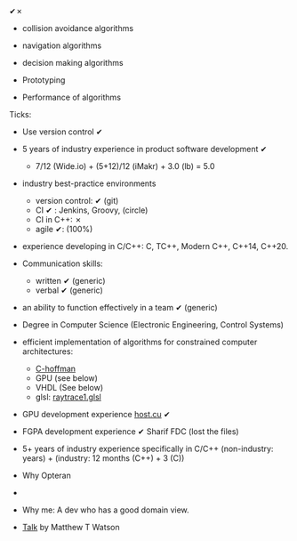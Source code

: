 ✔︎✗

* collision avoidance algorithms
* navigation algorithms
* decision making algorithms


* Prototyping
* Performance of algorithms

Ticks:
* Use version control ✔︎
* 5 years of industry experience in product software development  ✔︎
   * 7/12 (Wide.io) + (5+12)/12 (iMakr) + 3.0 (lb) = 5.0
* industry best-practice environments
   * version control: ✔︎ (git)
   * CI ✔︎ : Jenkins, Groovy, (circle)
   * CI in C++: ✗
   * agile ✔︎: (100%)
* experience developing in C/C++: C, TC++, Modern C++, C++14, C++20.
* Communication  skills:
   * written ✔︎ (generic)
   * verbal ✔︎ (generic)
* an ability to function effectively in a team ✔︎ (generic)
* Degree in Computer Science (Electronic Engineering, Control Systems)
* efficient implementation of algorithms for constrained computer architectures:
   * [C-hoffman](https://github.com/sohale/huffman-bitstream-c)
   * GPU (see below)
   * VHDL (See below)
   * glsl: [raytrace1.glsl](https://github.com/sohale/shaders/blob/master/raytrace1.glsl)
* GPU development experience  [host.cu](https://github.com/sohale/GPU-CUDA-mnc/blob/working-2022/practice/host.cu) ✔︎
* FGPA development experience  ✔︎ Sharif FDC (lost the files)

* 5+ years of industry experience specifically in C/C++ (non-industry: years) + (industry: 12 months (C++) + 3 (C))

* Why Opteran
* 
* Why me:
A dev who has a good domain view.

* [Talk](https://www.youtube.com/watch?v=XzoRKap9sxs) by Matthew T Watson

